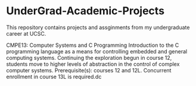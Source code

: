# UnderGrad-Academic-Projects
This repository contains projects and assginments from my undergraduate career at UCSC.

CMPE13: Computer Systems and C Programming
Introduction to the C programming language as a means for controlling embedded and general computing systems. Continuing the exploration begun in course 12, students move to higher levels of abstraction in the control of complex computer systems. Prerequisite(s): courses 12 and 12L. Concurrent enrollment in course 13L is required.dc


